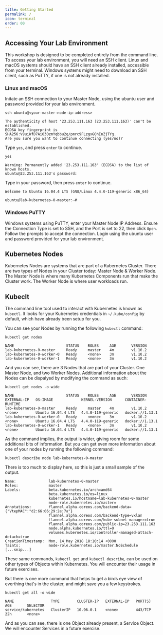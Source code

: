 ```yaml
---
title: Getting Started
permalink: /
icon: terminal
order: 00
---
```


## Accessing Your Lab Environment

This workshop is designed to be completed entirely from the command line. To access your lab environment, you will need an SSH client. Linux and macOS systems should have an SSH client already installed, accessible from your terminal. Windows systems might need to download an SSH client, such as PuTTY, if one is not already installed.

### Linux and macOS
Initate an SSH connection to your Master Node, using the ubuntu user and password provided for your lab environment.

```
ssh ubuntu@<your-master-node-ip-address>
```

```console
The authenticity of host '23.253.111.163 (23.253.111.163)' can't be established.
ECDSA key fingerprint is SHA256:V9uiWfD7AiO3OzmYqbbu2g/pmrc9FLzgxGOhInZjTYg.
Are you sure you want to continue connecting (yes/no)?
```

Type `yes`, and press `enter` to continue.

```
yes
```

```console
Warning: Permanently added '23.253.111.163' (ECDSA) to the list of known hosts.
ubuntu@23.253.111.163's password:
```

Type in your password, then press `enter` to continue.

```console
Welcome to Ubuntu 16.04.4 LTS (GNU/Linux 4.4.0-119-generic x86_64)

ubuntu@lab-kubernetes-0-master:~#
```

### Windows PuTTY

Windows systems using PuTTY, enter your Master Node IP Address. Ensure the Connection Type is set to SSH, and the Port is set to 22, then click `Open`. Follow the prompts to accept the connection. Login using the ubuntu user and password provided for your lab environment.


## Kubernetes Nodes

Kubernetes Nodes are systems that are part of a Kubernetes Cluster. There are two types of Nodes in your Cluster today: Master Node & Worker Node. The Master Node is where many Kubernetes Components run that make the Cluster work. The Worker Node is where user workloads run.

## Kubeclt

The command line tool used to interact with Kubernetes is known as `kubectl`. It looks for your Kubernetes credentials in `~/.kube/config` by default, which have already been setup for you.

You can see your Nodes by running the following `kubectl` command:

```
kubectl get nodes
```

```console
NAME                        STATUS    ROLES     AGE       VERSION
lab-kubernetes-0-master     Ready     master    4m        v1.10.2
lab-kubernetes-0-worker-0   Ready     <none>    3m        v1.10.2
lab-kubernetes-0-worker-1   Ready     <none>    3m        v1.10.2
```

And you can see, there are 3 Nodes that are part of your Cluster. One Master Node, and two Worker Nodes. Additional information about the Nodes can be dispalyed by modifying the command as such:

```
kubectl get nodes -o wide
```

```console
NAME                        STATUS    ROLES     AGE       VERSION   EXTERNAL-IP   OS-IMAGE             KERNEL-VERSION      CONTAINER-RUNTIME
lab-kubernetes-0-master     Ready     master    4m        v1.10.2   <none>        Ubuntu 16.04.4 LTS   4.4.0-119-generic   docker://1.13.1
lab-kubernetes-0-worker-0   Ready     <none>    3m        v1.10.2   <none>        Ubuntu 16.04.4 LTS   4.4.0-119-generic   docker://1.13.1
lab-kubernetes-0-worker-1   Ready     <none>    3m        v1.10.2   <none>        Ubuntu 16.04.4 LTS   4.4.0-119-generic   docker://1.13.1
```

As the command implies, the output is wider, giving room for some additional bits of information. But you can get even more information about one of your nodes by running the following command:

```
kubectl describe node lab-kubernetes-0-master
```

There is too much to display here, so this is just a small sample of the output.

```console
Name:               lab-kubernetes-0-master
Roles:              master
Labels:             beta.kubernetes.io/arch=amd64
                    beta.kubernetes.io/os=linux
                    kubernetes.io/hostname=lab-kubernetes-0-master
                    node-role.kubernetes.io/master=
Annotations:        flannel.alpha.coreos.com/backend-data={"VtepMAC":"d2:66:06:29:2e:7a"}
                    flannel.alpha.coreos.com/backend-type=vxlan
                    flannel.alpha.coreos.com/kube-subnet-manager=true
                    flannel.alpha.coreos.com/public-ip=23.253.111.163
                    node.alpha.kubernetes.io/ttl=0
                    volumes.kubernetes.io/controller-managed-attach-detach=true
CreationTimestamp:  Mon, 14 May 2018 18:10:14 +0000
Taints:             node-role.kubernetes.io/master:NoSchedule
[...snip...]
```

These same commands, `kubectl get` and `kubectl describe`, can be used on other types of Objects within Kubernetes. You will encounter their usage in future exercises.

But there is one more command that helps to get a birds eye view of everthing that's in the cluster, and might save you a few keystrokes.

```
kubectl get all -o wide
```

```console
NAME                 TYPE        CLUSTER-IP   EXTERNAL-IP   PORT(S)   AGE       SELECTOR
service/kubernetes   ClusterIP   10.96.0.1    <none>        443/TCP   22h       <none>
```

And as you can see, there is one Object already present, a Service Object. We will encounter Services in a future exercise.
